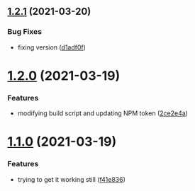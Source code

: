 ## [1.2.1](https://github.com/kevinkhill/gitregator/compare/v1.2.0...v1.2.1) (2021-03-20)


### Bug Fixes

* fixing version ([d1adf0f](https://github.com/kevinkhill/gitregator/commit/d1adf0fe2c8983c8ade30f92547779c456bdaf0c))

# [1.2.0](https://github.com/kevinkhill/gitregator/compare/v1.1.0...v1.2.0) (2021-03-19)


### Features

* modifying build script and updating NPM token ([2ce2e4a](https://github.com/kevinkhill/gitregator/commit/2ce2e4a4927086fd0962d562d58f5c8dd4cbdebb))

# [1.1.0](https://github.com/kevinkhill/gitregator/compare/v1.0.1...v1.1.0) (2021-03-19)


### Features

* trying to get it working still ([f41e836](https://github.com/kevinkhill/gitregator/commit/f41e836f270129854be8ae74d78bb2ae340f31f2))
